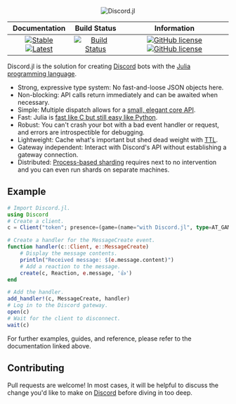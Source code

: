 <div align="center">
    <p> <img src="https://raw.githubusercontent.com/PurgePJ/Discord.jl/master/banner.png" alt="Discord.jl"/> </p>
</div>

| **Documentation** | **Build Status** | **Information** |
|:-:|:-:|:-:|
| [![Stable](https://img.shields.io/badge/docs-stable-blue.svg)](https://purgepj.github.io/Discord.jl/stable) [![Latest](https://img.shields.io/badge/docs-latest-blue.svg)](https://purgepj.github.io/Discord.jl/latest) | [![Build Status](https://travis-ci.com/PurgePJ/Discord.jl.svg?branch=master)](https://travis-ci.com/PurgePJ/Discord.jl)| [![GitHub license](https://img.shields.io/badge/Discord-join-blue.svg)](https://discord.gg/pjNUzy9) [![GitHub license](https://img.shields.io/github/license/PurgePJ/Discord.jl.svg)](https://github.com/PurgePJ/Discord.jl/blob/master/LICENSE) |

Discord.jl is the solution for creating [Discord](https://discordapp.com) bots with the [Julia programming language](https://julialang.org).

* Strong, expressive type system: No fast-and-loose JSON objects here.
* Non-blocking: API calls return immediately and can be awaited when necessary.
* Simple: Multiple dispatch allows for a [small, elegant core API](https://purgepj.github.io/Discord.jl/stable/rest.html#CRUD-API-1).
* Fast: Julia is [fast like C but still easy like Python](https://julialang.org/blog/2012/02/why-we-created-julia).
* Robust: You can't crash your bot with a bad event handler or request, and errors are introspectible for debugging.
* Lightweight: Cache what's important but shed dead weight with [TTL](https://en.wikipedia.org/wiki/Time_to_live).
* Gateway independent: Interact with Discord's API without establishing a gateway connection.
* Distributed: [Process-based sharding](https://purgepj.github.io/Discord.jl/stable/client.html#Sharding-1) requires next to no intervention and you can even run shards on separate machines.

## Example

```julia
# Import Discord.jl.
using Discord
# Create a client.
c = Client("token"; presence=(game=(name="with Discord.jl", type=AT_GAME),))

# Create a handler for the MessageCreate event.
function handler(c::Client, e::MessageCreate)
    # Display the message contents.
    println("Received message: $(e.message.content)")
    # Add a reaction to the message.
    create(c, Reaction, e.message, '👍')
end

# Add the handler.
add_handler!(c, MessageCreate, handler)
# Log in to the Discord gateway.
open(c)
# Wait for the client to disconnect.
wait(c)
```

For further examples, guides, and reference, please refer to the documentation linked above.

## Contributing

Pull requests are welcome!
In most cases, it will be helpful to discuss the change you'd like to make on [Discord](https://discord.gg/pjNUzy9) before diving in too deep.
